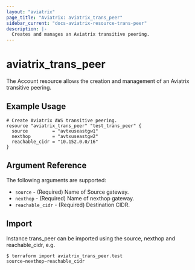 ```yaml
---
layout: "aviatrix"
page_title: "Aviatrix: aviatrix_trans_peer"
sidebar_current: "docs-aviatrix-resource-trans-peer"
description: |-
  Creates and manages an Aviatrix transitive peering.
---
```


# aviatrix_trans_peer

The Account resource allows the creation and management of an Aviatrix transitive peering.

## Example Usage

```hcl
# Create Aviatrix AWS transitive peering.
resource "aviatrix_trans_peer" "test_trans_peer" {
  source         = "avtxuseastgw1"
  nexthop        = "avtxuseastgw2"
  reachable_cidr = "10.152.0.0/16"
}
```

## Argument Reference

The following arguments are supported:

* `source` - (Required) Name of Source gateway.
* `nexthop` - (Required) Name of nexthop gateway.
* `reachable_cidr` - (Required) Destination CIDR.

## Import

Instance trans_peer can be imported using the source, nexthop and reachable_cidr, e.g.

```
$ terraform import aviatrix_trans_peer.test source~nexthop~reachable_cidr
```
